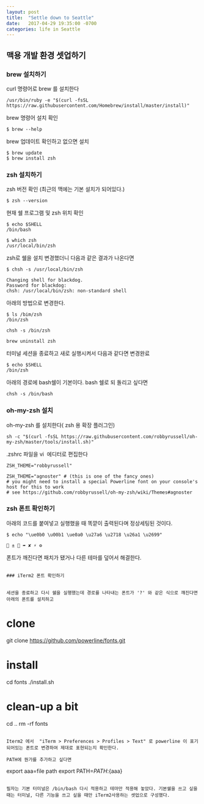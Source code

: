 ```yaml
---
layout: post
title:  "Settle down to Seattle"
date:   2017-04-29 19:35:00 -0700
categories: life in Seattle
---
```


## 맥용 개발 환경 셋업하기

### brew 설치하기

curl  명령어로 brew 를 설치한다
```
/usr/bin/ruby -e "$(curl -fsSL https://raw.githubusercontent.com/Homebrew/install/master/install)"
```

brew 명령어 설치 확인
```
$ brew --help
```

brew 업데이트 확인하고 없으면 설치
```
$ brew update
$ brew install zsh
```

### zsh 설치하기

zsh 버전 확인 (최근의 맥에는 기본 설치가 되어있다.)
```
$ zsh --version
```

현재 쉘 프로그램 및 zsh 위치 확인
```
$ echo $SHELL
/bin/bash

$ which zsh
/usr/local/bin/zsh
```

zsh로 쉘을 설치 변경했더니 다음과 같은 결과가 나온다면
```
$ chsh -s /usr/local/bin/zsh

Changing shell for blackdog.
Password for blackdog:
chsh: /usr/local/bin/zsh: non-standard shell
```

아래의 방법으로 변경한다.
```
$ ls /bim/zsh
/bin/zsh

chsh -s /bin/zsh

brew uninstall zsh
```

터미널 세션을 종료하고 새로 실행시켜서 다음과 같다면 변경완료
```
$ echo $SHELL
/bin/zsh
```

아래의 경로에 bash쉘이 기본이다. bash 쉘로 되 돌리고 싶다면
```
chsh -s /bin/bash
```

### oh-my-zsh 설치

oh-my-zsh 를 설치한다( zsh 용 확장 플러그인)
```
sh -c "$(curl -fsSL https://raw.githubusercontent.com/robbyrussell/oh-my-zsh/master/tools/install.sh)"
```

.zshrc 파일을 vi  에디터로 편집한다
```
ZSH_THEME="robbyrussell"
```

```
ZSH_THEME="agnoster" # (this is one of the fancy ones)
# you might need to install a special Powerline font on your console's host for this to work
# see https://github.com/robbyrussell/oh-my-zsh/wiki/Themes#agnoster
```

### zsh 폰트 확인하기
아래의 코드를 붙여넣고 실행했을 때 똑깥이 출력된다며 정상세팅된 것이다.
```
$ echo "\ue0b0 \u00b1 \ue0a0 \u27a6 \u2718 \u26a1 \u2699"

 ±  ➦ ✘ ⚡ ⚙
```
폰트가 깨진다면 패치가 됐거나 다른 테마를 덮어서 해결한다.
```

### iTerm2 폰트 확인하기


세션을 종료하고 다시 쉘을 실행했는데 경로를 나타내는 폰트가 '?' 와 같은 식으로 꺠진다면 아래의 폰트를 설치하고
```
# clone
git clone https://github.com/powerline/fonts.git
# install
cd fonts
./install.sh
# clean-up a bit
cd ..
rm -rf fonts
```

Iterm2 에서  "iTerm > Preferences > Profiles > Text" 로 powerline 이 표기 되어있는 폰트로 변경하여 제대로 표현되는지 확인한다.

PATH에 뭔가를 추가하고 싶다면
```
export aaa=file path
export PATH=${PATH}:${aaa}
```

필자는 기본 터미널은 /bin/bash 다시 적용하고 테마만 적용해 놓았다. 기본쉘을 쓰고 싶을 때는 터미널, 다른 기능을 쓰고 싶을 때만 iTerm2사용하는 셋업으로 구성했다.
